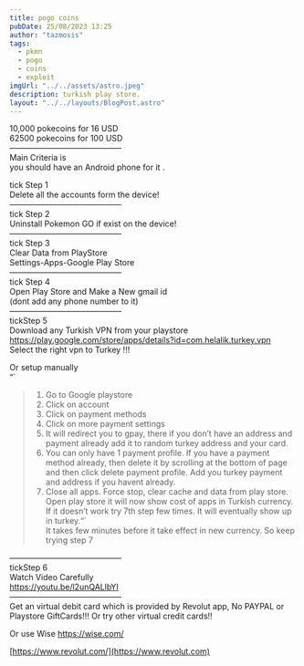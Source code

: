 ```yaml
---
title: pogo coins
pubDate: 25/08/2023 13:25
author: "tazmosis"
tags:
  - pkmn
  - pogo
  - coins
  - exploit
imgUrl: "../../assets/astro.jpeg"
description: turkish play store.
layout: "../../layouts/BlogPost.astro"
---
```


10,000 pokecoins for 16 USD  
62500 pokecoins for 100 USD  
——————————————  
Main Criteria is  
you should have an Android phone for it .

tick Step 1  
Delete all the accounts form the device!  
——————————————  
tick Step 2  
Uninstall Pokemon GO if exist on the device!  
——————————————  
tick Step 3  
Clear Data from PlayStore  
Settings-Apps-Google Play Store  
——————————————  
tick Step 4  
Open Play Store and Make a New gmail id  
(dont add any phone number to it)  
——————————————  
tickStep 5  
Download any Turkish VPN from your playstore https://play.google.com/store/apps/details?id=com.helalik.turkey.vpn  
Select the right vpn to Turkey !!!

Or setup manually  
“`

> 1. Go to Google playstore
> 2. Click on account
> 3. Click on payment methods
> 4. Click on more payment settings
> 5. It will redirect you to gpay, there if you don’t have an address and payment already add it to random turkey address and your card.
> 6. You can only have 1 payment profile. If you have a payment method already, then delete it by scrolling at the bottom of page and then click delete payment profile. Add you turkey payment and address if you havent already.
> 7. Close all apps. Force stop, clear cache and data from play store. Open play store it will now show cost of apps in Turkish currency. If it doesn’t work try 7th step few times. It will eventually show up in turkey.“`  
>    It takes few minutes before it take effect in new currency. So keep trying step 7

——————————————  
tickStep 6  
Watch Video Carefully  
https://youtu.be/l2unQALlbYI  
——————————————  
Get an virtual debit card which is provided by Revolut app, No PAYPAL or Playstore GiftCards!!! Or try other virtual credit cards!!

Or use Wise https://wise.com/

[https://www.revolut.com/](https://www.revolut.com)
